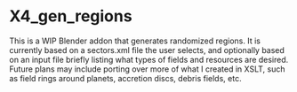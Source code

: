 # X4_gen_regions
This is a WIP Blender addon that generates randomized regions. It is currently based on a sectors.xml file the user selects, and optionally based on an input file briefly listing what types of fields and resources are desired.
Future plans may include porting over more of what I created in XSLT, such as field rings around planets, accretion discs, debris fields, etc.
